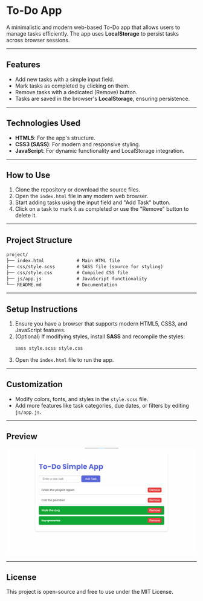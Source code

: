 # **To-Do App**

A minimalistic and modern web-based To-Do app that allows users to manage tasks efficiently. The app uses **LocalStorage** to persist tasks across browser sessions.

---

## **Features**
- Add new tasks with a simple input field.
- Mark tasks as completed by clicking on them.
- Remove tasks with a dedicated (Remove) button.
- Tasks are saved in the browser's **LocalStorage**, ensuring persistence.

---

## **Technologies Used**
- **HTML5**: For the app's structure.
- **CSS3 (SASS)**: For modern and responsive styling.
- **JavaScript**: For dynamic functionality and LocalStorage integration.

---

## **How to Use**
1. Clone the repository or download the source files.
2. Open the `index.html` file in any modern web browser.
3. Start adding tasks using the input field and "Add Task" button.
4. Click on a task to mark it as completed or use the "Remove" button to delete it.

---

## **Project Structure**
```
project/
├── index.html            # Main HTML file
├── css/style.scss        # SASS file (source for styling)
├── css/style.css         # Compiled CSS file
├── js/app.js             # JavaScript functionality
└── README.md             # Documentation
```

---

## **Setup Instructions**
1. Ensure you have a browser that supports modern HTML5, CSS3, and JavaScript features.
2. (Optional) If modifying styles, install **SASS** and recompile the styles:
   ```bash
   sass style.scss style.css
   ```
3. Open the `index.html` file to run the app.

---

## **Customization**
- Modify colors, fonts, and styles in the `style.scss` file.
- Add more features like task categories, due dates, or filters by editing `js/app.js`.

---

## **Preview**
![To-Do App Screenshot](imgs/screenshot.png)

---

## **License**
This project is open-source and free to use under the MIT License.
